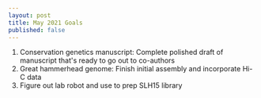 ```yaml
---
layout: post
title: May 2021 Goals
published: false
---
```


1. Conservation genetics manuscript: Complete polished draft of manuscript that's ready to go out to co-authors
2. Great hammerhead genome: Finish initial assembly and incorporate Hi-C data
3. Figure out lab robot and use to prep SLH15 library
